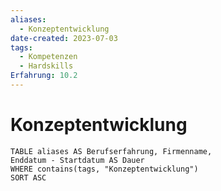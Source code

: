```yaml
---
aliases:
  - Konzeptentwicklung
date-created: 2023-07-03
tags:
  - Kompetenzen
  - Hardskills
Erfahrung: 10.2
---
```


# Konzeptentwicklung

```dataview
TABLE aliases AS Berufserfahrung, Firmenname,
Enddatum - Startdatum AS Dauer
WHERE contains(tags, "Konzeptentwicklung")
SORT ASC
```


